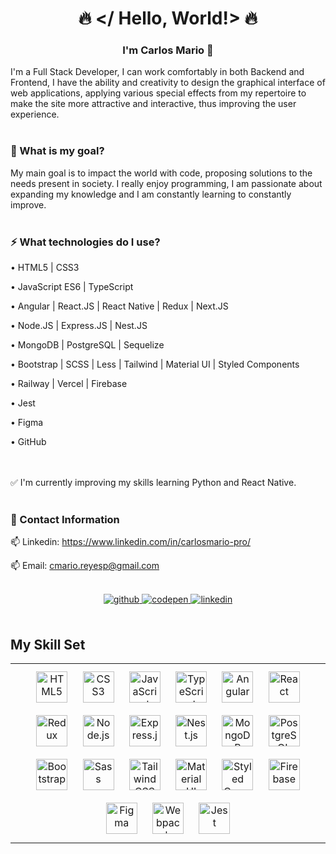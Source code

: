 ### <h1 align="center">🔥 </ Hello, World!> 🔥</h1>  

### <p align="center">I'm Carlos Mario 🚀</p>  
  
I'm a Full Stack Developer, I can work comfortably in both Backend and Frontend, I have the ability and creativity to design the graphical interface of web applications, applying various special effects from my repertoire to make the site more attractive and interactive, thus improving the user experience.  
<br/> 

### 🌱 What is my goal?  
My main goal is to impact the world with code, proposing solutions to the needs present in society. I really enjoy programming, I am passionate about expanding my knowledge and I am constantly learning to constantly improve.  
<br/> 

### ⚡ What technologies do I use?  
• HTML5 | CSS3 

• JavaScript ES6 | TypeScript

• Angular | React.JS | React Native | Redux | Next.JS

• Node.JS | Express.JS | Nest.JS

• MongoDB | PostgreSQL | Sequelize

• Bootstrap | SCSS | Less | Tailwind | Material UI | Styled Components

• Railway | Vercel | Firebase

• Jest

• Figma

• GitHub
<br/>  
<br/> 


✅ I'm currently improving my skills learning Python and React Native.
<br/> 
<br/>

### 📲 Contact Information  

📫 Linkedin: <a href="https://www.linkedin.com/in/carlosmario-pro/" target="_blank" rel="noopener noreferrer">https://www.linkedin.com/in/carlosmario-pro/</a>

📫 Email: cmario.reyesp@gmail.com
<br/>
<br/>

<div align="center">  
<a href="https://github.com/CarlosMario-Pro" target="_blank" rel="noopener noreferrer">
<img src=https://img.shields.io/badge/github-%2324292e.svg?&style=for-the-badge&logo=github&logoColor=white alt=github style="margin-bottom: 5px;" />
</a>
<a href="https://codepen.com/CarlosMario-Pro" target="_blank" rel="noopener noreferrer">
<img src=https://img.shields.io/badge/codepen-%23131417.svg?&style=for-the-badge&logo=codepen&logoColor=white alt=codepen style="margin-bottom: 5px;" />
</a>
<a href="https://linkedin.com/in/CarlosMario-Pro" target="_blank" rel="noopener noreferrer">
<img src=https://img.shields.io/badge/linkedin-%231E77B5.svg?&style=for-the-badge&logo=linkedin&logoColor=white alt=linkedin style="margin-bottom: 5px;" />
</a>
</div>
<br/> 


## My Skill Set  
<table>
<tr>
<td valign="top" width="100%">

<div align="center">  
<a href="https://en.wikipedia.org/wiki/HTML5" target="_blank" rel="noopener noreferrer"><img style="margin: 10px" src="https://profilinator.rishav.dev/skills-assets/html5-original-wordmark.svg" alt="HTML5" height="50" /></a>  
<a href="https://www.w3schools.com/css/" target="_blank" rel="noopener noreferrer"><img style="margin: 10px" src="https://profilinator.rishav.dev/skills-assets/css3-original-wordmark.svg" alt="CSS3" height="50" /></a>  
<a href="https://www.javascript.com/" target="_blank" rel="noopener noreferrer"><img style="margin: 10px" src="https://profilinator.rishav.dev/skills-assets/javascript-original.svg" alt="JavaScript" height="50" /></a>  
<a href="https://www.typescriptlang.org/" target="_blank" rel="noopener noreferrer"><img style="margin: 10px" src="https://profilinator.rishav.dev/skills-assets/typescript-original.svg" alt="TypeScript" height="50" /></a>  
<a href="https://angular.io/" target="_blank" rel="noopener noreferrer"><img style="margin: 10px" src="https://profilinator.rishav.dev/skills-assets/angularjs-original.svg" alt="Angular" height="50" /></a>
<a href="https://reactjs.org/" target="_blank" rel="noopener noreferrer"><img style="margin: 10px" src="https://profilinator.rishav.dev/skills-assets/react-original-wordmark.svg" alt="React" height="50" /></a>  
<a href="https://redux.js.org/" target="_blank" rel="noopener noreferrer"><img style="margin: 10px" src="https://profilinator.rishav.dev/skills-assets/redux-original.svg" alt="Redux" height="50" /></a>  
<a href="https://nodejs.org/" target="_blank" rel="noopener noreferrer"><img style="margin: 10px" src="https://profilinator.rishav.dev/skills-assets/nodejs-original-wordmark.svg" alt="Node.js" height="50" /></a>  
<a href="https://expressjs.com/" target="_blank" rel="noopener noreferrer"><img style="margin: 10px" src="https://profilinator.rishav.dev/skills-assets/express-original-wordmark.svg" alt="Express.js" height="50" /></a> 
<a href="https://nestjs.com/" target="_blank" rel="noopener noreferrer"><img style="margin: 10px" src="https://profilinator.rishav.dev/skills-assets/nestjs.svg" alt="Nest.js" height="50" /></a>
<a href="https://www.mongodb.com/" target="_blank" rel="noopener noreferrer"><img style="margin: 10px" src="https://profilinator.rishav.dev/skills-assets/mongodb-original-wordmark.svg" alt="MongoDB" height="50" /></a>  
<a href="https://www.postgresql.org/" target="_blank" rel="noopener noreferrer"><img style="margin: 10px" src="https://profilinator.rishav.dev/skills-assets/postgresql-original-wordmark.svg" alt="PostgreSQL" height="50" /></a>  
<a href="https://getbootstrap.com/docs/3.4/javascript/" target="_blank" rel="noopener noreferrer"><img style="margin: 10px" src="https://profilinator.rishav.dev/skills-assets/bootstrap-plain.svg" alt="Bootstrap" height="50" /></a>  
<a href="https://sass-lang.com/" target="_blank" rel="noopener noreferrer"><img style="margin: 10px" src="https://profilinator.rishav.dev/skills-assets/sass-original.svg" alt="Sass" height="50" /></a>  
<a href="https://www.tailwindcss.com/" target="_blank" rel="noopener noreferrer"><img style="margin: 10px" src="https://profilinator.rishav.dev/skills-assets/tailwindcss.svg" alt="Tailwind CSS" height="50" /></a>  
<a href="https://mui.com/" target="_blank" rel="noopener noreferrer" ><img style="margin: 10px" src="https://profilinator.rishav.dev/skills-assets/mui.png" alt="Material UI" height="50" /></a>  
<a href="https://styled-components.com/" target="_blank" rel="noopener noreferrer"><img style="margin: 10px" src="https://profilinator.rishav.dev/skills-assets/styled-components.png" alt="Styled Components" height="50" /></a>  
<a href="https://firebase.google.com/" target="_blank" rel="noopener noreferrer"><img style="margin: 10px" src="https://profilinator.rishav.dev/skills-assets/firebase.png" alt="Firebase" height="50" /></a>  
<a href="https://www.figma.com/" target="_blank" rel="noopener noreferrer"><img style="margin: 10px" src="https://profilinator.rishav.dev/skills-assets/figma-icon.svg" alt="Figma" height="50" /></a>  
<a href="https://webpack.js.org/" target="_blank" rel="noopener noreferrer"><img style="margin: 10px" src="https://profilinator.rishav.dev/skills-assets/webpack-original.svg" alt="Webpack" height="50" /></a> 
 <a href="https://www.jestjs.io/" target="_blank" rel="noopener noreferrer"><img style="margin: 10px" src="https://profilinator.rishav.dev/skills-assets/jest.svg" alt="Jest" height="50" /></a>  </div>

</td>
</tr>
</table>
<br/>

